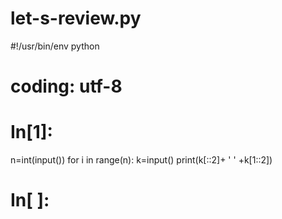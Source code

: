 # let-s-review.py
#!/usr/bin/env python
# coding: utf-8

# In[1]:


n=int(input())
for i in range(n):
    k=input()
    print(k[::2]+ ' ' +k[1::2])


# In[ ]:
